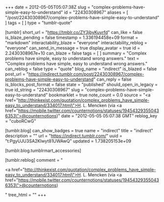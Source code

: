 +++
date = 2012-05-05T05:07:38Z
slug = "complex-problems-have-simple-easy-to-understand"
id = "22430308967"
aliases = [ "/post/22430308967/complex-problems-have-simple-easy-to-understand" ]
tags = [ ]
type = "tumblr-quote"

[tumblr]
short_url = "https://tmblr.co/ZY3jbyKuyrfd"
can_like = false
is_blaze_pending = false
timestamp = 1.336194458e+09
format = "markdown"
interactability_blaze = "everyone"
interactability_reblog = "everyone"
can_send_in_message = true
display_avatar = true
id = 2.2430308967e+10
can_blaze = false
tags = [ ]
summary = "Complex problems have simple, easy to understand wrong answers."
text = "Complex problems have simple, easy to understand wrong answers."
can_reblog = false
type = "quote"
blog_name = "indirect"
is_blazed = false
post_url = "https://indirect.tumblr.com/post/22430308967/complex-problems-have-simple-easy-to-understand"
can_reply = false
is_blocks_post_format = false
state = "published"
should_open_in_legacy = true
id_string = "22430308967"
slug = "complex-problems-have-simple-easy-to-understand"
bookmarklet = true
note_count = 0.0
source = "<a href=\"http://thinkexist.com/quotation/complex_problems_have_simple-easy_to_understand/334017.html\">H. L. Mencken</a> (via <a href=\"https://mobile.twitter.com/counternotions/statuses/194543293550436353\">@counternotions</a>)"
date = "2012-05-05 05:07:38 GMT"
reblog_key = "cuboRCwG"

[tumblr.blog]
can_show_badges = true
name = "indirect"
title = "indirect"
description = ""
url = "https://indirect.tumblr.com/"
uuid = "t:PgyUJU3SA2Klwyt81UWAwQ"
updated = 1.738205153e+09

[tumblr.blog.tumblrmart_accessories]

[tumblr.reblog]
comment = "<p><a href=\"http://thinkexist.com/quotation/complex_problems_have_simple-easy_to_understand/334017.html\">H. L. Mencken</a> (via <a href=\"https://mobile.twitter.com/counternotions/statuses/194543293550436353\">@counternotions</a>)</p>"
tree_html = ""
+++
